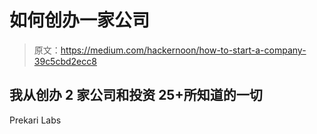 # 如何创办一家公司

> 原文：<https://medium.com/hackernoon/how-to-start-a-company-39c5cbd2ecc8>

## 我从创办 2 家公司和投资 25+所知道的一切

Prekari Labs